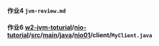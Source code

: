 #### 作业4 `jvm-review.md `



#### 作业6 [w2-jvm-toturial](https://github.com/QI-QI-ZHANG/java-advanced-tutorial/tree/main/w2-jvm-toturial)/[nio-tutorial](https://github.com/QI-QI-ZHANG/java-advanced-tutorial/tree/main/w2-jvm-toturial/nio-tutorial)/[src](https://github.com/QI-QI-ZHANG/java-advanced-tutorial/tree/main/w2-jvm-toturial/nio-tutorial/src)/[main](https://github.com/QI-QI-ZHANG/java-advanced-tutorial/tree/main/w2-jvm-toturial/nio-tutorial/src/main)/[java](https://github.com/QI-QI-ZHANG/java-advanced-tutorial/tree/main/w2-jvm-toturial/nio-tutorial/src/main/java)/[nio01](https://github.com/QI-QI-ZHANG/java-advanced-tutorial/tree/main/w2-jvm-toturial/nio-tutorial/src/main/java/nio01)/**client**/`MyClient.java`


